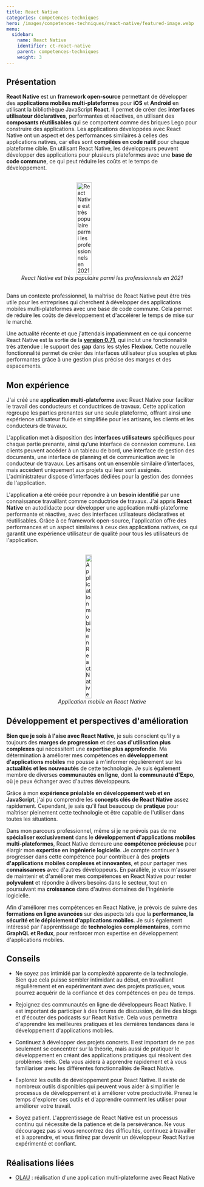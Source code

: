 ```yaml
---
title: React Native
categories: competences-techniques
hero: /images/competences-techniques/react-native/featured-image.webp
menu:
  sidebar:
    name: React Native
    identifier: ct-react-native
    parent: competences-techniques
    weight: 3
---
```


## Présentation

**React Native** est un **framework open-source** permettant de développer des **applications mobiles multi-plateformes** pour **iOS** et **Android** en utilisant la bibliothèque JavaScript **React**. Il permet de créer des **interfaces utilisateur déclaratives**, performantes et réactives, en utilisant des **composants réutilisables** qui se comportent comme des briques Lego pour construire des applications. Les applications développées avec React Native ont un aspect et des performances similaires à celles des applications natives, car elles sont **compilées en code natif** pour chaque plateforme cible. En utilisant React Native, les développeurs peuvent développer des applications pour plusieurs plateformes avec une **base de code commune**, ce qui peut réduire les coûts et le temps de développement.

<div style="display: flex; flex-direction: column; align-items: center; justify-content: center; margin: 30px;">
  <img onclick="window.open('https://insights.stackoverflow.com/survey/2021#most-popular-technologies-misc-tech-prof')" src="/images/competences-techniques/react-native/survey.png" width="30%" style="align-self: center; cursor: pointer;" alt="React Native est très populaire parmi les professionnels en 2021" title="Cliquer pour zoomer" />
  <i>React Native est très populaire parmi les professionnels en 2021</i>
</div>

Dans un contexte professionnel, la maîtrise de React Native peut être très utile pour les entreprises qui cherchent à développer des applications mobiles multi-plateformes avec une base de code commune. Cela permet de réduire les coûts de développement et d'accélérer le temps de mise sur le marché.

Une actualité récente et que j'attendais impatiemment en ce qui concerne React Native est la sortie de la [**version 0.71**](https://reactnative.dev/blog/2023/01/12/version-071#simplifying-layouts-with-flexbox-gap), qui inclut une fonctionnalité très attendue : le support des **gap** dans les styles **Flexbox**. Cette nouvelle fonctionnalité permet de créer des interfaces utilisateur plus souples et plus performantes grâce à une gestion plus précise des marges et des espacements.

## Mon expérience

J'ai créé une **application multi-plateforme** avec React Native pour faciliter le travail des conducteurs et conductrices de travaux. Cette application regroupe les parties prenantes sur une seule plateforme, offrant ainsi une expérience utilisateur fluide et simplifiée pour les artisans, les clients et les conducteurs de travaux.

L'application met à disposition des **interfaces utilisateurs** spécifiques pour chaque partie prenante, ainsi qu'une interface de connexion commune. Les clients peuvent accéder à un tableau de bord, une interface de gestion des documents, une interface de planning et de communication avec le conducteur de travaux. Les artisans ont un ensemble similaire d'interfaces, mais accèdent uniquement aux projets qui leur sont assignés. L'administrateur dispose d'interfaces dédiées pour la gestion des données de l'application.

L'application a été créée pour répondre à un **besoin identifié** par une connaissance travaillant comme conductrice de travaux. J'ai appris **React Native** en autodidacte pour développer une application multi-plateforme performante et réactive, avec des interfaces utilisateurs déclaratives et réutilisables. Grâce à ce framework open-source, l'application offre des performances et un aspect similaires à ceux des applications natives, ce qui garantit une expérience utilisateur de qualité pour tous les utilisateurs de l'application.

<div style="display: flex; flex-direction: column; align-items: center; justify-content: center; margin: 30px;">
  <img onclick="window.open('/images/competences-techniques/react-native/interface-documents.png')" src="/images/competences-techniques/react-native/interface-documents.png" width="20%" style="align-self: center; cursor: pointer;" alt="Application mobile en React Native" title="Cliquer pour zoomer" />
  <i>Application mobile en React Native</i>
</div>

## Développement et perspectives d'amélioration

**Bien que je sois à l'aise avec React Native**, je suis conscient qu'il y a toujours des **marges de progression** et des **cas d'utilisation plus complexes** qui nécessitent une **expertise plus approfondie**. Ma détermination à améliorer mes compétences en **développement d'applications mobiles** me pousse à m'informer régulièrement sur les **actualités et les nouveautés** de cette technologie. Je suis également membre de diverses **communautés en ligne**, dont la **communauté d'Expo**, où je peux échanger avec d'autres développeurs.

Grâce à mon **expérience préalable en développement web et en JavaScript**, j'ai pu comprendre les **concepts clés de React Native** assez rapidement. Cependant, je sais qu'il faut beaucoup de **pratique** pour maîtriser pleinement cette technologie et être capable de l'utiliser dans toutes les situations.

Dans mon parcours professionnel, même si je ne prévois pas de me **spécialiser exclusivement** dans le **développement d'applications mobiles multi-plateformes**, React Native demeure une **compétence précieuse** pour élargir mon **expertise en ingénierie logicielle**. Je compte continuer à progresser dans cette compétence pour contribuer à des **projets d'applications mobiles complexes et innovantes**, et pour partager mes **connaissances** avec d'autres développeurs. En parallèle, je veux m'assurer de maintenir et d'améliorer mes compétences en React Native pour rester **polyvalent** et répondre à divers besoins dans le secteur, tout en poursuivant ma **croissance** dans d'autres domaines de l'ingénierie logicielle.

Afin d'améliorer mes compétences en React Native, je prévois de suivre des **formations en ligne avancées** sur des aspects tels que la **performance, la sécurité et le déploiement d'applications mobiles**. Je suis également intéressé par l'apprentissage de **technologies complémentaires**, comme **GraphQL et Redux**, pour renforcer mon expertise en développement d'applications mobiles.

## Conseils

- Ne soyez pas intimidé par la complexité apparente de la technologie. Bien que cela puisse sembler intimidant au début, en travaillant régulièrement et en expérimentant avec des projets pratiques, vous pourrez acquérir de la confiance et des compétences en peu de temps.

- Rejoignez des communautés en ligne de développeurs React Native. Il est important de participer à des forums de discussion, de lire des blogs et d'écouter des podcasts sur React Native. Cela vous permettra d'apprendre les meilleures pratiques et les dernières tendances dans le développement d'applications mobiles.

- Continuez à développer des projets concrets. Il est important de ne pas seulement se concentrer sur la théorie, mais aussi de pratiquer le développement en créant des applications pratiques qui résolvent des problèmes réels. Cela vous aidera à apprendre rapidement et à vous familiariser avec les différentes fonctionnalités de React Native.

- Explorez les outils de développement pour React Native. Il existe de nombreux outils disponibles qui peuvent vous aider à simplifier le processus de développement et à améliorer votre productivité. Prenez le temps d'explorer ces outils et d'apprendre comment les utiliser pour améliorer votre travail.

- Soyez patient. L'apprentissage de React Native est un processus continu qui nécessite de la patience et de la persévérance. Ne vous découragez pas si vous rencontrez des difficultés, continuez à travailler et à apprendre, et vous finirez par devenir un développeur React Native expérimenté et confiant.

## Réalisations liées

- [OLAU](/posts/realisations/olau) : réalisation d'une application multi-plateforme avec React Native

